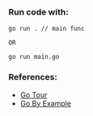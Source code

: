 ### Run code with: 

```
go run . // main func

OR 

go run main.go

```

### References:

- [Go Tour](https://go.dev/tour/list)
- [Go By Example](https://gobyexample.com/)